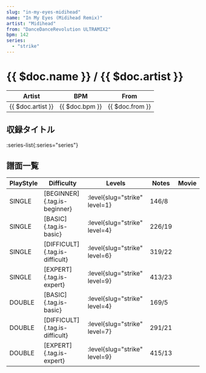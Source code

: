 ```yaml
---
slug: "in-my-eyes-midihead"
name: "In My Eyes (Midihead Remix)"
artist: "Midihead"
from: "DanceDanceRevolution ULTRAMIX2"
bpm: 142
series:
  - "strike"
---
```


# {{ $doc.name }} / {{ $doc.artist }}

|Artist|BPM|From|
|------|---|----|
|{{ $doc.artist }}|{{ $doc.bpm }}|{{ $doc.from }}|

## 収録タイトル

:series-list{:series="series"}

## 譜面一覧

|PlayStyle|Difficulty|Levels|Notes|Movie|
|---------|----------|------|-----|-----|
|SINGLE|[BEGINNER]{.tag.is-beginner}|:level{slug="strike" level=1}|146/8||
|SINGLE|[BASIC]{.tag.is-basic}|:level{slug="strike" level=4}|226/19||
|SINGLE|[DIFFICULT]{.tag.is-difficult}|:level{slug="strike" level=6}|319/22||
|SINGLE|[EXPERT]{.tag.is-expert}|:level{slug="strike" level=9}|413/23||
|DOUBLE|[BASIC]{.tag.is-basic}|:level{slug="strike" level=4}|169/5||
|DOUBLE|[DIFFICULT]{.tag.is-difficult}|:level{slug="strike" level=7}|291/21||
|DOUBLE|[EXPERT]{.tag.is-expert}|:level{slug="strike" level=9}|415/13||
